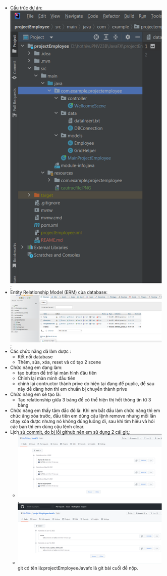 - Cấu trúc dự án: ![](src/main/resources/cautrucfile1.PNG);
- Entity Relationship Model (ERM) của database:![](src/main/resources/relationship.PNG);
- Các chức năng đã làm được :
    + Kết nối database
    + Thêm, sửa, xóa, reset và có tạo 2 scene
- Chức năng em đang làm:
    + tạo button để trở lại màn hình đâu tiên
    + Chỉnh lại màn mình đầu tiên
    + chỉnh lại contructor thành prive do hiện tại đang để puplic, để sau này dễ dàng hơn thì em chuẩn bị chuyển thành prive
- Chức năng em sẽ tạo là: 
    + Tạo relationship giữa 3 bảng để có thể hiện thị hết thông tin từ 3 bảng
- Chức năng em thấy tâm đắc đó là: Khi em bắt đầu làm chức năng thì em chức ăng xóa trước, 
  đầu tiên em dùng câu lệnh remove nhưng mỗi lần chạy xóa được nhưng nó không đúng luồng đi, 
  sau khi tìm hiêu và hỏi các bạn thì em dùng câu lệnh clear.
- Lịch sử commit, do bị lỗi github nên em sử dụng 2 cái git,: 
    + ![](src/main/resources/commit1.PNG),
    + ![](src/main/resources/commit.PNG) git có tên là:projectEmployeeJavafx là git bài cuối để nộp.
